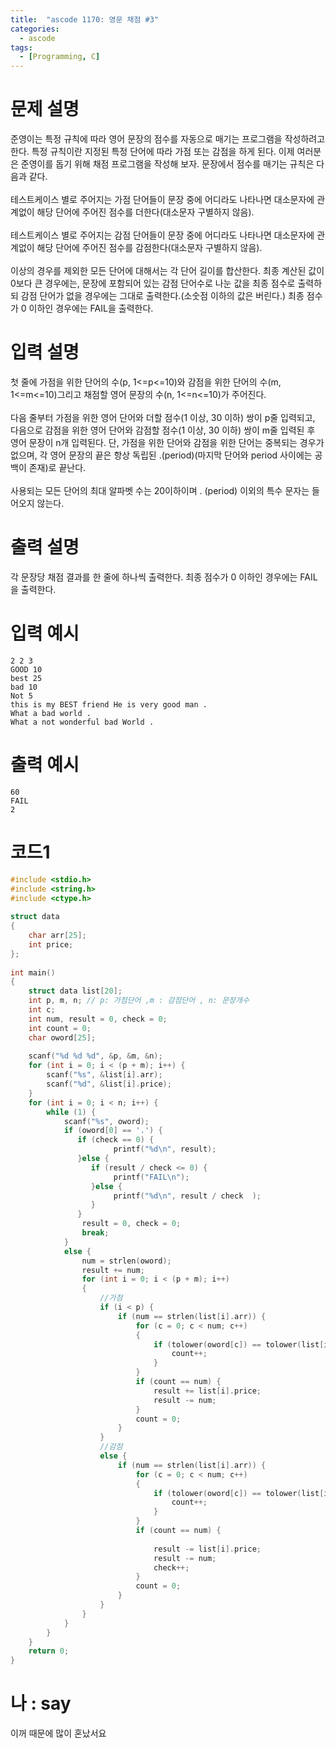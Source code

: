 ```yaml
---
title:  "ascode 1170: 영문 채점 #3"
categories:
  - ascode
tags:
  - [Programming, C]
---
```

# 문제 설명
준영이는 특정 규칙에 따라 영어 문장의 점수를 자동으로 매기는 프로그램을 작성하려고 한다. 특정 규칙이란 지정된 특정 단어에 따라 가점 또는 감점을 하게 된다. 이제 여러분은 준영이를 돕기 위해 채점 프로그램을 작성해 보자. 문장에서 점수를 매기는 규칙은 다음과 같다.<br><br>
테스트케이스 별로 주어지는 가점 단어들이 문장 중에 어디라도 나타나면 대소문자에 관계없이 해당 단어에 주어진 점수를 더한다(대소문자 구별하지 않음).<br><br>
테스트케이스 별로 주어지는 감점 단어들이 문장 중에 어디라도 나타나면 대소문자에 관계없이 해당 단어에 주어진 점수를 감점한다(대소문자 구별하지 않음).<br><br>
이상의 경우를 제외한 모든 단어에 대해서는 각 단어 길이를 합산한다.
최종 계산된 값이 0보다 큰 경우에는, 문장에 포함되어 있는 감점 단어수로 나눈 값을 최종 점수로 출력하되 감점 단어가 없을 경우에는 그대로 출력한다.(소숫점 이하의 값은 버린다.)
최종 점수가 0 이하인 경우에는 FAIL을 출력한다.
<br>

# 입력 설명
첫 줄에 가점을 위한 단어의 수(p, 1<=p<=10)와 감점을 위한 단어의 수(m, 1<=m<=10)그리고 채점할 영어 문장의 수(n, 1<=n<=10)가 주어진다. 
<br><br>
다음 줄부터 가점을 위한 영어 단어와 더할 점수(1 이상, 30 이하) 쌍이 p줄 입력되고, 다음으로 감점을 위한 영어 단어와 감점할 점수(1 이상, 30 이하) 쌍이 m줄 입력된 후 영어 문장이 n개 입력된다. 단, 가점을 위한 단어와 감점을 위한 단어는 중복되는 경우가 없으며, 각 영어 문장의 끝은 항상 독립된 .(period)(마지막 단어와 period 사이에는 공백이 존재)로 끝난다. 
<br><br>
사용되는 모든 단어의 최대 알파벳 수는 20이하이며 . (period) 이외의 특수 문자는 들어오지 않는다.

# 출력 설명
각 문장당 채점 결과를 한 줄에 하나씩 출력한다. 최종 점수가 0 이하인 경우에는 FAIL을 출력한다.

# 입력 예시
```
2 2 3
GOOD 10
best 25
bad 10
Not 5
this is my BEST friend He is very good man .
What a bad world .
What a not wonderful bad World .
```
# 출력 예시
```
60
FAIL
2
```
# 코드1

```c
#include <stdio.h>
#include <string.h>
#include <ctype.h>
 
struct data
{
    char arr[25];
    int price;
};
 
int main()
{
    struct data list[20];
    int p, m, n; // p: 가점단어 ,m : 감점단어 , n: 문장개수
    int c;
    int num, result = 0, check = 0;
    int count = 0;
    char oword[25];
 
    scanf("%d %d %d", &p, &m, &n);
    for (int i = 0; i < (p + m); i++) {
        scanf("%s", &list[i].arr);
        scanf("%d", &list[i].price);
    }
    for (int i = 0; i < n; i++) {
        while (1) {
            scanf("%s", oword);
            if (oword[0] == '.') {
               if (check == 0) {
                       printf("%d\n", result);
               }else {
                  if (result / check <= 0) {
                       printf("FAIL\n");
                  }else {
                       printf("%d\n", result / check  );
                  }
               }
                result = 0, check = 0;
                break;
            }
            else {
                num = strlen(oword);
                result += num;
                for (int i = 0; i < (p + m); i++)
                {
                    //가점
                    if (i < p) {
                        if (num == strlen(list[i].arr)) {
                            for (c = 0; c < num; c++)
                            {
                                if (tolower(oword[c]) == tolower(list[i].arr[c])) {
                                    count++;
                                }
                            }
                            if (count == num) {
                                result += list[i].price;
                                result -= num;
                            }
                            count = 0;
                        }
                    }
                    //감점
                    else {
                        if (num == strlen(list[i].arr)) {
                            for (c = 0; c < num; c++)
                            {
                                if (tolower(oword[c]) == tolower(list[i].arr[c])) {
                                    count++;
                                }
                            }
                            if (count == num) {
                                 
                                result -= list[i].price;
                                result -= num;
                                check++;
                            }
                            count = 0;
                        }
                    }
                }
            }
        }
    }
    return 0;
}
```

# 나 : say

이꺼 때문에 많이 혼났서요